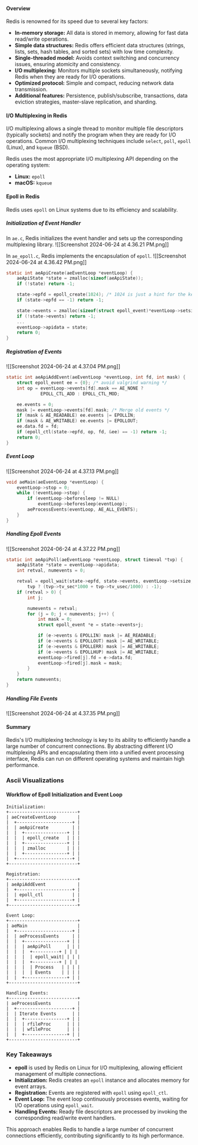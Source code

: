#### Overview
Redis is renowned for its speed due to several key factors:
- **In-memory storage:** All data is stored in memory, allowing for fast data read/write operations.
- **Simple data structures:** Redis offers efficient data structures (strings, lists, sets, hash tables, and sorted sets) with low time complexity.
- **Single-threaded model:** Avoids context switching and concurrency issues, ensuring atomicity and consistency.
- **I/O multiplexing:** Monitors multiple sockets simultaneously, notifying Redis when they are ready for I/O operations.
- **Optimized protocol:** Simple and compact, reducing network data transmission.
- **Additional features:** Persistence, publish/subscribe, transactions, data eviction strategies, master-slave replication, and sharding.
#### I/O Multiplexing in Redis
I/O multiplexing allows a single thread to monitor multiple file descriptors (typically sockets) and notify the program when they are ready for I/O operations. Common I/O multiplexing techniques include `select`, `poll`, `epoll` (Linux), and `kqueue` (BSD).

Redis uses the most appropriate I/O multiplexing API depending on the operating system:
- **Linux:** `epoll`
- **macOS:** `kqueue`

#### Epoll in Redis
Redis uses `epoll` on Linux systems due to its efficiency and scalability.

##### Initialization of Event Handler
In `ae.c`, Redis initializes the event handler and sets up the corresponding multiplexing library.
![[Screenshot 2024-06-24 at 4.36.21 PM.png]]

In `ae_epoll.c`, Redis implements the encapsulation of `epoll`.
![[Screenshot 2024-06-24 at 4.36.42 PM.png]]
```c
static int aeApiCreate(aeEventLoop *eventLoop) {
    aeApiState *state = zmalloc(sizeof(aeApiState));
    if (!state) return -1;

    state->epfd = epoll_create(1024); /* 1024 is just a hint for the kernel */
    if (state->epfd == -1) return -1;

    state->events = zmalloc(sizeof(struct epoll_event)*eventLoop->setsize);
    if (!state->events) return -1;
    ...
    eventLoop->apidata = state;
    return 0;
}
```

##### Registration of Events
![[Screenshot 2024-06-24 at 4.37.04 PM.png]]
```c
static int aeApiAddEvent(aeEventLoop *eventLoop, int fd, int mask) {
    struct epoll_event ee = {0}; /* avoid valgrind warning */
    int op = eventLoop->events[fd].mask == AE_NONE ?
             EPOLL_CTL_ADD : EPOLL_CTL_MOD;

    ee.events = 0;
    mask |= eventLoop->events[fd].mask; /* Merge old events */
    if (mask & AE_READABLE) ee.events |= EPOLLIN;
    if (mask & AE_WRITABLE) ee.events |= EPOLLOUT;
    ee.data.fd = fd;
    if (epoll_ctl(state->epfd, op, fd, &ee) == -1) return -1;
    return 0;
}
```

##### Event Loop
![[Screenshot 2024-06-24 at 4.37.13 PM.png]]
```c
void aeMain(aeEventLoop *eventLoop) {
    eventLoop->stop = 0;
    while (!eventLoop->stop) {
        if (eventLoop->beforesleep != NULL)
            eventLoop->beforesleep(eventLoop);
        aeProcessEvents(eventLoop, AE_ALL_EVENTS);
    }
}
```

##### Handling Epoll Events
![[Screenshot 2024-06-24 at 4.37.22 PM.png]]
```c
static int aeApiPoll(aeEventLoop *eventLoop, struct timeval *tvp) {
    aeApiState *state = eventLoop->apidata;
    int retval, numevents = 0;

    retval = epoll_wait(state->epfd, state->events, eventLoop->setsize,
        tvp ? (tvp->tv_sec*1000 + tvp->tv_usec/1000) : -1);
    if (retval > 0) {
        int j;

        numevents = retval;
        for (j = 0; j < numevents; j++) {
            int mask = 0;
            struct epoll_event *e = state->events+j;

            if (e->events & EPOLLIN) mask |= AE_READABLE;
            if (e->events & EPOLLOUT) mask |= AE_WRITABLE;
            if (e->events & EPOLLERR) mask |= AE_WRITABLE;
            if (e->events & EPOLLHUP) mask |= AE_WRITABLE;
            eventLoop->fired[j].fd = e->data.fd;
            eventLoop->fired[j].mask = mask;
        }
    }
    return numevents;
}
```
##### Handling File Events
![[Screenshot 2024-06-24 at 4.37.35 PM.png]]

#### Summary
Redis's I/O multiplexing technology is key to its ability to efficiently handle a large number of concurrent connections. By abstracting different I/O multiplexing APIs and encapsulating them into a unified event processing interface, Redis can run on different operating systems and maintain high performance.

### Ascii Visualizations

#### Workflow of Epoll Initialization and Event Loop

```
Initialization:
+--------------------------+
| aeCreateEventLoop        |
|  +---------------------+ |
|  | aeApiCreate         | |
|  |  +----------------+ | |
|  |  | epoll_create   | | |
|  |  +----------------+ | |
|  |  | zmalloc        | | |
|  |  +----------------+ | |
|  +---------------------+ |
+--------------------------+

Registration:
+--------------------------+
| aeApiAddEvent            |
|  +---------------------+ |
|  | epoll_ctl           | |
|  +---------------------+ |
+--------------------------+

Event Loop:
+--------------------------+
| aeMain                   |
|  +---------------------+ |
|  | aeProcessEvents     | |
|  |  +----------------+ | |
|  |  | aeApiPoll      | | |
|  |  |  +----------+ | | |
|  |  |  | epoll_wait| | | |
|  |  |  +----------+ | | |
|  |  |  | Process   | | | |
|  |  |  | Events    | | | |
|  |  +----------------+ | |
+--------------------------+

Handling Events:
+--------------------------+
| aeProcessEvents          |
|  +---------------------+ |
|  | Iterate Events      | |
|  |  +----------------+ | |
|  |  | rfileProc      | | |
|  |  | wfileProc      | | |
|  |  +----------------+ | |
+--------------------------+
```

### Key Takeaways
- **epoll** is used by Redis on Linux for I/O multiplexing, allowing efficient management of multiple connections.
- **Initialization:** Redis creates an `epoll` instance and allocates memory for event arrays.
- **Registration:** Events are registered with `epoll` using `epoll_ctl`.
- **Event Loop:** The event loop continuously processes events, waiting for I/O operations using `epoll_wait`.
- **Handling Events:** Ready file descriptors are processed by invoking the corresponding read/write event handlers.

This approach enables Redis to handle a large number of concurrent connections efficiently, contributing significantly to its high performance.